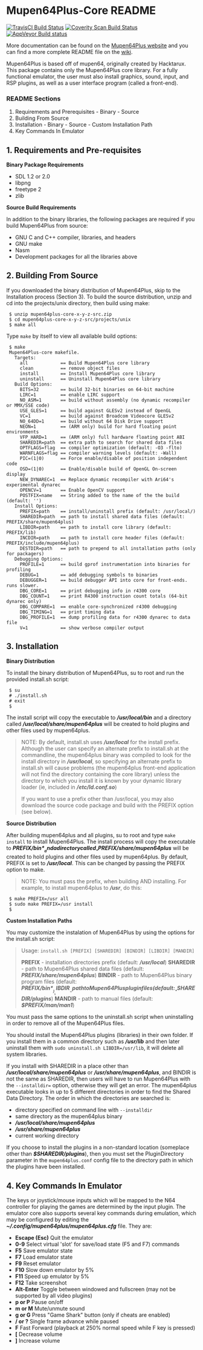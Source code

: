 # Mupen64Plus-Core README

[![TravisCI Build Status](https://travis-ci.org/mupen64plus/mupen64plus-core.svg?branch=master)](https://travis-ci.org/mupen64plus/mupen64plus-core) 
[![Coverity Scan Build Status](https://scan.coverity.com/projects/4381/badge.svg)](https://scan.coverity.com/projects/mupen64plus-core)
[![AppVeyor Build status](https://ci.appveyor.com/api/projects/status/a1ua5t87n2w8a7fc?svg=true)](https://ci.appveyor.com/project/Narann/mupen64plus-core)

More documentation can be found on the [Mupen64Plus website](https://mupen64plus.org/docs/)
and you can find a more complete README file on the [wiki](https://mupen64plus.org/wiki/index.php/README).

Mupen64Plus is based off of mupen64, originally created by Hacktarux. This
package contains only the Mupen64Plus core library.  For a fully functional
emulator, the user must also install graphics, sound, input, and RSP plugins,
as well as a user interface program (called a front-end).

### README Sections
  1. Requirements and Prerequisites
    - Binary
    - Source
  2. Building From Source
  3. Installation
    - Binary
    - Source
    - Custom Installation Path
  4. Key Commands In Emulator

## 1. Requirements and Pre-requisites

**Binary Package Requirements**

  - SDL 1.2 or 2.0
  - libpng
  - freetype 2
  - zlib 

**Source Build Requirements**

In addition to the binary libraries, the following packages are required if you
build Mupen64Plus from source:

  - GNU C and C++ compiler, libraries, and headers
  - GNU make
  - Nasm
  - Development packages for all the libraries above

## 2. Building From Source
If you downloaded the binary distribution of Mupen64Plus, skip to the
Installation process (Section 3). To build the source distribution, unzip and cd into the
projects/unix directory, then build using make:

```
 $ unzip mupen64plus-core-x-y-z-src.zip
 $ cd mupen64plus-core-x-y-z-src/projects/unix
 $ make all
```

Type `make` by itself to view all available build options:

```
 $ make
 Mupen64Plus-core makefile.
   Targets:
     all            == Build Mupen64Plus core library
     clean          == remove object files
     install        == Install Mupen64Plus core library
     uninstall      == Uninstall Mupen64Plus core library
   Build Options:
     BITS=32        == build 32-bit binaries on 64-bit machine
     LIRC=1         == enable LIRC support
     NO_ASM=1       == build without assembly (no dynamic recompiler or MMX/SSE code)
     USE_GLES=1     == build against GLESv2 instead of OpenGL
     VC=1           == build against Broadcom Videocore GLESv2
     NO_64DD=1      == build without 64 Disk Drive support
     NEON=1         == (ARM only) build for hard floating point environments
     VFP_HARD=1     == (ARM only) full hardware floating point ABI
     SHAREDIR=path  == extra path to search for shared data files
     OPTFLAGS=flag  == compiler optimization (default: -O3 -flto)
     WARNFLAGS=flag == compiler warning levels (default: -Wall)
     PIC=(1|0)      == Force enable/disable of position independent code
     OSD=(1|0)      == Enable/disable build of OpenGL On-screen display
     NEW_DYNAREC=1  == Replace dynamic recompiler with Ari64's experimental dynarec
     OPENCV=1       == Enable OpenCV support
     POSTFIX=name   == String added to the name of the the build (default: '')
   Install Options:
     PREFIX=path    == install/uninstall prefix (default: /usr/local/)
     SHAREDIR=path  == path to install shared data files (default: PREFIX/share/mupen64plus)
     LIBDIR=path    == path to install core library (default: PREFIX/lib)
     INCDIR=path    == path to install core header files (default: PREFIX/include/mupen64plus)
     DESTDIR=path   == path to prepend to all installation paths (only for packagers)
   Debugging Options:
     PROFILE=1      == build gprof instrumentation into binaries for profiling
     DEBUG=1        == add debugging symbols to binaries
     DEBUGGER=1     == build debugger API into core for front-ends.  runs slower.
     DBG_CORE=1     == print debugging info in r4300 core
     DBG_COUNT=1    == print R4300 instruction count totals (64-bit dynarec only)
     DBG_COMPARE=1  == enable core-synchronized r4300 debugging
     DBG_TIMING=1   == print timing data
     DBG_PROFILE=1  == dump profiling data for r4300 dynarec to data file
     V=1            == show verbose compiler output
```

## 3. Installation
**Binary Distribution**

To install the binary distribution of Mupen64Plus, su to root and run the
provided install.sh script:

```
 $ su
 # ./install.sh
 # exit
 $
```

The install script will copy the executable to __*/usr/local/bin*__ and a directory
called __*/usr/local/share/mupen64plus*__ will be created to hold plugins and other
files used by mupen64plus.

>NOTE:
By default, install.sh uses __*/usr/local*__ for the install prefix. Although
the user can specify an alternate prefix to install.sh at the commandline, the
mupen64plus binary was compiled to look for the install directory in __*/usr/local*__,
so specifying an alternate prefix to install.sh will cause problems (the
mupen64plus front-end application will not find the directory containing the
core library) unless the directory to which you install it is known by your
dynamic library loader (ie, included in __*/etc/ld.conf.so*__)
>
>If you want to use a prefix other than /usr/local, you may also download the
source code package and build with the PREFIX option (see below).

**Source Distribution**

After building mupen64plus and all plugins, su to root and type `make install`
to install Mupen64Plus. The install process will copy the executable to
__*$PREFIX/bin*__ and a directory called __*$PREFIX/share/mupen64plus*__ will be created
to hold plugins and other files used by mupen64plus. By default, PREFIX is set
to __*/usr/local*__. This can be changed by passing the PREFIX option to make. 
>NOTE:
You must pass the prefix, when building AND installing. For example, to install
mupen64plus to __*/usr*__, do this:
```
 $ make PREFIX=/usr all
 $ sudo make PREFIX=/usr install
 $
```

**Custom Installation Paths**

You may customize the instalation of Mupen64Plus by using the options for the install.sh script:

> Usage: `install.sh [PREFIX] [SHAREDIR] [BINDIR] [LIBDIR] [MANDIR]`
> 
>__PREFIX__ - installation directories prefix (default: __*/usr/local*__)
__SHAREDIR__ - path to Mupen64Plus shared data files (default: __*PREFIX/share/mupen64plus*__)
__BINDIR__ - path to Mupen64Plus binary program files (default: __*$PREFIX/bin*__)
__LIBDIR__ - path to Mupen64Plus plugin files (default: __*$SHAREDIR/plugins*__)
__MANDIR__ - path to manual files (default: __*$PREFIX/man/man1*__)

You must pass the same options to the uninstall.sh script when uninstalling in order to remove
all of the Mupen64Plus files.

You should install the Mupen64Plus plugins (libraries) in their own folder. If you install them
in a common directory such as __*/usr/lib*__ and then later uninstall them with
`sudo uninstall.sh LIBDIR=/usr/lib`, it will delete all system libraries.

If you install with SHAREDIR in a place other than __*/usr/local/share/mupen64plus*__ or
__*/usr/share/mupen64plus*__, and BINDIR is not the same as SHAREDIR, then users will have to run
Mupen64Plus with the `--installdir=` option, otherwise they will get an error. The mupen64plus
executable looks in up to 5 different directories in order to find the Shared Data Directory.
The order in which the directories are searched is:

- directory specified on command line with `--installdir`
- same directory as the mupen64plus binary
- __*/usr/local/share/mupen64plus*__
- __*/usr/share/mupen64plus*__
- current working directory

If you choose to install the plugins in a non-standard location (someplace other than
__*$SHAREDIR/plugins*__), then you must set the PluginDirectory parameter in the `mupen64plus.conf`
config file to the directory path in which the plugins have been installed.

## 4. Key Commands In Emulator
The keys or joystick/mouse inputs which will be mapped to the N64 controller
for playing the games are determined by the input plugin.  The emulator core
also supports several key commands during emulation, which may be configured by
editing the __*~/.config/mupen64plus/mupen64plus.cfg*__ file.  They are:
- **Escape (Esc)** Quit the emulator
- **0-9** Select virtual 'slot' for save/load state (F5 and F7) commands
- **F5** Save emulator state
- **F7** Load emulator state
- **F9** Reset emulator
- **F10** Slow down emulator by 5%
- **F11** Speed up emulator by 5%
- **F12** Take screenshot
- **Alt-Enter** Toggle between windowed and fullscreen (may not be supported by all video plugins)
- **p or P** Pause on/off
- **m or M** Mute/unmute sound
- **g or G** Press "Game Shark" button (only if cheats are enabled)
- **/ or ?** Single frame advance while paused
- **F** Fast Forward (playback at 250% normal speed while F key is pressed)
- **[** Decrease volume
- **]** Increase volume


